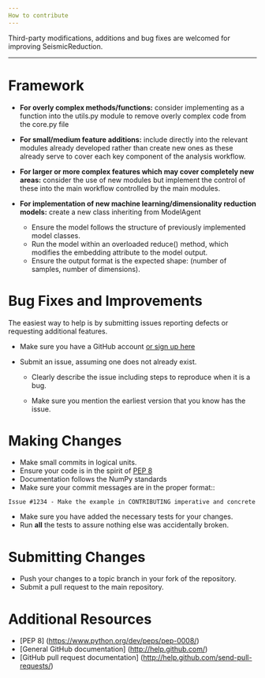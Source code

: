 ```yaml
---
How to contribute
---
```


Third-party modifications, additions and bug fixes are welcomed for improving SeismicReduction.

---

Framework
=========
* __For overly complex methods/functions:__ consider implementing as a function into the utils.py module to remove overly complex code from
the core.py file

* __For small/medium feature additions:__ include directly into the relevant modules already developed rather than create new ones
as these already serve to cover each key component of the analysis workflow.

* __For larger or more complex features which may cover completely new areas:__ consider the use of new modules but implement the control 
of these into the main workflow controlled by the main modules.

* __For implementation of new machine learning/dimensionality reduction models:__ create a new class inheriting from ModelAgent
    * Ensure the model follows the structure of previously implemented model classes.
    * Run the model within an overloaded reduce() method, which modifies the embedding attribute to the model output.
    * Ensure the output format is the expected shape: (number of samples, number of dimensions).
  


Bug Fixes and Improvements
==========================

The easiest way to help is by submitting issues reporting defects or
requesting additional features.

* Make sure you have a GitHub account [or sign up here](https://github.com/signup/free)

* Submit an issue, assuming one does not already exist.

  * Clearly describe the issue including steps to reproduce when it is a bug.
  
  * Make sure you mention the earliest version that you know has the issue.

Making Changes
==============

* Make small commits in logical units.
* Ensure your code is in the spirit of [PEP 8](https://www.python.org/dev/peps/pep-0008/)
* Documentation follows the NumPy standards
* Make sure your commit messages are in the proper format::

 ` Issue #1234 - Make the example in CONTRIBUTING imperative and concrete `

* Make sure you have added the necessary tests for your changes.
* Run **all** the tests to assure nothing else was accidentally broken.


Submitting Changes
==================

* Push your changes to a topic branch in your fork of the repository.
* Submit a pull request to the main repository.


Additional Resources
====================
* [PEP 8] (https://www.python.org/dev/peps/pep-0008/)
* [General GitHub documentation] (http://help.github.com/)
* [GitHub pull request documentation] (http://help.github.com/send-pull-requests/)
